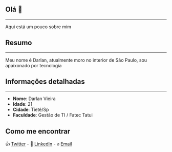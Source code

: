 ## Olá :wave:

***

Aqui está um pouco sobre mim

## Resumo

***

Meu nome é Darlan, atualmente moro no interior de São Paulo, sou apaixonado por tecnologia

## Informações detalhadas

***

* __Nome__: Darlan Vieira
* __Idade__: 21
* __Cidade__: Tietê/Sp
* __Faculdade__: Gestão de TI / Fatec Tatui

## Como me encontrar

:+1: [Twitter](https://twitter.com/_drlln) - :punch: [LinkedIn](#) - :fist: [Email](darlan.vieira2020@gmail.com)

